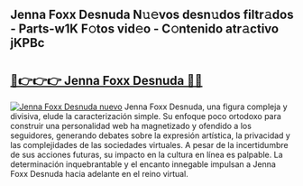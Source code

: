 ## Jenna Foxx Desnuda N𝚞𝚎vos desn𝚞dos filtr𝚊dos - Parts-w1K F𝚘tos vid𝚎o - C𝚘ntenido atr𝚊ctivo jKPBc

# <h2><a href="http://mb6soo.tromn.icu/?c=Jenna+Foxx+Desnuda">🔗👉👉👉 Jenna Foxx Desnuda 🔗🔗</a></h2>

[![Jenna Foxx Desnuda nuevo](https://i.imgur.com/pEAQMta.gif)](http://mb6soo.tromn.icu/?c=Jenna+Foxx+Desnuda)
Jenna Foxx Desnuda, una figura compleja y divisiva, elude la caracterización simple. Su enfoque poco ortodoxo para construir una personalidad web ha magnetizado y ofendido a los seguidores, generando debates sobre la expresión artística, la privacidad y las complejidades de las sociedades virtuales. A pesar de la incertidumbre de sus acciones futuras, su impacto en la cultura en línea es palpable. La determinación inquebrantable y el encanto innegable impulsan a Jenna Foxx Desnuda hacia adelante en el reino virtual.
